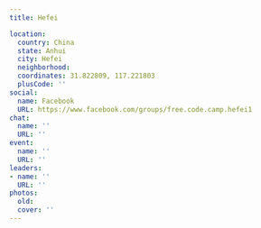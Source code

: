 ```yaml
---
title: Hefei

location:
  country: China
  state: Anhui
  city: Hefei
  neighborhood: 
  coordinates: 31.822809, 117.221803
  plusCode: ''
social:
  name: Facebook
  URL: https://www.facebook.com/groups/free.code.camp.hefei1
chat:
  name: ''
  URL: ''
event:
  name: ''
  URL: ''
leaders:
- name: ''
  URL: ''
photos:
  old: 
  cover: ''
---
```


